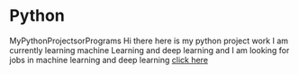 # Python
MyPythonProjectsorPrograms
Hi there here is my python project work I am currently learning machine Learning and deep learning and I am looking 
for jobs in machine learning and deep learning 
<a href="www.google.com" rel="nofollow">click here</a>
